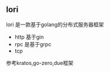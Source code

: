 ## lori 

lori 是一款基于golang的分布式服务器框架


- http 基于gin 
- rpc 是基于grpc
- tcp 


参考kratos,go-zero,due框架




